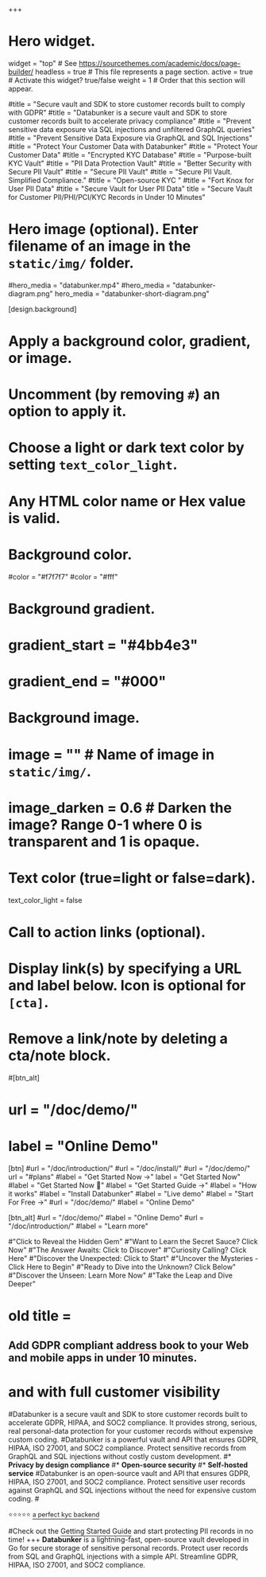 +++
# Hero widget.
widget = "top"  # See https://sourcethemes.com/academic/docs/page-builder/
headless = true  # This file represents a page section.
active = true  # Activate this widget? true/false
weight = 1  # Order that this section will appear.

#title = "Secure vault and SDK to store customer records built to comply with GDPR"
#title = "Databunker is a secure vault and SDK to store customer records built to accelerate privacy compliance"
#title = "Prevent sensitive data exposure via SQL injections and unfiltered GraphQL queries"
#title = "Prevent Sensitive Data Exposure via GraphQL and SQL Injections"
#title = "Protect Your Customer Data with Databunker"
#title = "Protect Your Customer Data"
#title = "Encrypted KYC Database"
#title = "Purpose-built KYC Vault"
#title = "PII Data Protection Vault"
#title = "Better Security with Secure PII Vault"
#title = "Secure PII Vault"
#title = "Secure PII Vault. Simplified Compliance."
#title = "Open-source KYC "
#title = "Fort Knox for User PII Data"
#title = "Secure Vault for User PII Data"
title = "Secure Vault for Customer PII/PHI/PCI/KYC Records in Under 10 Minutes"

# Hero image (optional). Enter filename of an image in the `static/img/` folder.
#hero_media = "databunker.mp4"
#hero_media = "databunker-diagram.png"
hero_media = "databunker-short-diagram.png"

[design.background]
  # Apply a background color, gradient, or image.
  #   Uncomment (by removing `#`) an option to apply it.
  #   Choose a light or dark text color by setting `text_color_light`.
  #   Any HTML color name or Hex value is valid.

  # Background color.
  #color = "#f7f7f7"
  #color = "#fff"
  
  # Background gradient.
  # gradient_start = "#4bb4e3"
  # gradient_end = "#000"
  
  # Background image.
  # image = ""  # Name of image in `static/img/`.
  # image_darken = 0.6  # Darken the image? Range 0-1 where 0 is transparent and 1 is opaque.

  # Text color (true=light or false=dark).
  text_color_light = false

# Call to action links (optional).
#   Display link(s) by specifying a URL and label below. Icon is optional for `[cta]`.
#   Remove a link/note by deleting a cta/note block.
#[btn_alt]
#  url = "/doc/demo/"
#  label = "Online Demo"
  
[btn]
  #url = "/doc/introduction/"
  #url = "/doc/install/"
  #url = "/doc/demo/"
  url = "#plans"
  #label = "Get Started Now →"
  label = "Get Started Now"
  #label = "Get Started Now 🚀"
  #label = "Get Started Guide →"
  #label = "How it works"
  #label = "Install Databunker"
  #label = "Live demo"
  #label = "Start For Free →"
  #url = "/doc/demo/"
  #label = "Online Demo"

[btn_alt]
  #url = "/doc/demo/"
  #label = "Online Demo"
  #url = "/doc/introduction/"
  #label = "Learn more"

#"Click to Reveal the Hidden Gem"
#"Want to Learn the Secret Sauce? Click Now"
#"The Answer Awaits: Click to Discover"
#"Curiosity Calling? Click Here"
#"Discover the Unexpected: Click to Start"
#"Uncover the Mysteries - Click Here to Begin"
#"Ready to Dive into the Unknown? Click Below"
#"Discover the Unseen: Learn More Now"
#"Take the Leap and Dive Deeper"

# old title = <h2>Add GDPR compliant <span style="border-bottom: 1px solid #fc6f5c;">address book</span> to your Web and mobile apps in under 10 minutes.</h2>
# and with full customer visibility
#Databunker is a secure vault and SDK to store customer records built to accelerate GDPR, HIPAA, and SOC2 compliance. It provides strong, serious, real personal-data protection for your customer records without expensive custom coding.
#Databunker is a powerful vault and API that ensures GDPR, HIPAA, ISO 27001, and SOC2 compliance. Protect sensitive records from GraphQL and SQL injections without costly custom development.
#* **Privacy by design compliance**
#* **Open-source security**
#* **Self-hosted service**
#Databunker is an open-source vault and API that ensures GDPR, HIPAA, ISO 27001, and SOC2 compliance. Protect sensitive user records against GraphQL and SQL injections without the need for expensive custom coding.
#<p style='font-size:0.8rem;'>⭐⭐⭐⭐⭐ <a href="/success-story/kyc-backend-for-crypto-startup/" style="text-decoration:underline;text-underline-offset:4px;">a perfect kyc backend</a></p>
#Check out the <a href="/doc/start/" style="text-decoration:underline;text-underline-offset:4px;">Getting Started Guide</a> and start protecting PII records in no time!
+++
**Databunker** is a lightning-fast, open-source vault developed in Go for secure storage of sensitive personal records. Protect user records from SQL and GraphQL injections with a simple API. Streamline GDPR, HIPAA, ISO 27001, and SOC2 compliance.
